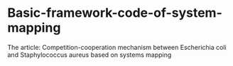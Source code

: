 # Basic-framework-code-of-system-mapping
The article: Competition-cooperation mechanism between Escherichia coli and Staphylococcus aureus based on systems mapping
